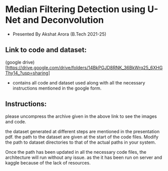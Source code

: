 # Median Filtering Detection using U-Net and Deconvolution
- Presented By Akshat Arora (B.Tech 2021-25)

## Link to code and dataset:
(google drive)[https://drive.google.com/drive/folders/14BkPGJD8RNK_36BkWrq25_6XHGThy14_?usp=sharing]

- contains all code and dataset used along with all the necessary instructions mentioned in the google form. 

## Instructions:
please uncompress the archive given in the above link to see the images and code.

the dataset generated at different steps are mentioned in the presentation pdf. the path to the dataset are given at the start of the code files. Modify the path to dataset directories to that of the actual paths in your system.

Once the path has been updated in all the necessary code files, the architecture will run without any issue. as the it has been run on server and kaggle because of the lack of resources.



